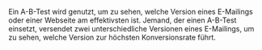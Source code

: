 Ein A-B-Test wird genutzt, um zu sehen, welche Version eines E-Mailings
oder einer Webseite am effektivsten ist. Jemand, der einen A-B-Test
einsetzt, versendet zwei unterschiedliche Versionen eines E-Mailings, um
zu sehen, welche Version zur höchsten Konversionsrate führt.
